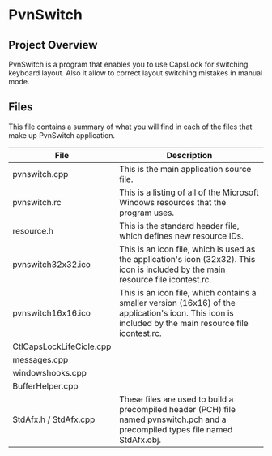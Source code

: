 # PvnSwitch

## Project Overview

PvnSwitch is a program that enables you to use CapsLock for switching keyboard layout. 
Also it allow to correct layout switching mistakes in manual mode.

## Files

This file contains a summary of what you will find in each of the files that
make up PvnSwitch application.

| File | Description |
| -------- | -------- |
| pvnswitch.cpp | This is the main application source file. | 
| pvnswitch.rc | This is a listing of all of the Microsoft Windows resources that the program uses. |
| resource.h | This is the standard header file, which defines new resource IDs. |
| pvnswitch32x32.ico | This is an icon file, which is used as the application's icon (32x32). This icon is included by the main resource file icontest.rc. |
| pvnswitch16x16.ico | This is an icon file, which contains a smaller version (16x16) of the application's icon. This icon is included by the main resource file icontest.rc. |
| CtlCapsLockLifeCicle.cpp |  |
| messages.cpp |  |
| windowshooks.cpp |  |
| BufferHelper.cpp |  |
| StdAfx.h / StdAfx.cpp | These files are used to build a precompiled header (PCH) file named pvnswitch.pch and a precompiled types file named StdAfx.obj. |
